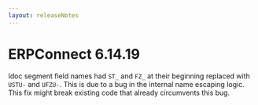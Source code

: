 ```yaml
---
layout: releaseNotes
---
```


# ERPConnect 6.14.19

Idoc segment field names had `ST_` and `FZ_` at their beginning replaced with `USTU-` and `UFZU-`. This is due to a bug in the internal name escaping logic. This fix might break existing code that already circumvents this bug. 